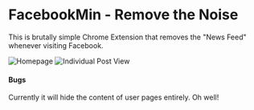 # FacebookMin - Remove the Noise

This is brutally simple Chrome Extension that removes the "News Feed" whenever visiting Facebook.

![Homepage](https://i.imgur.com/h2PhHZd.png)
![Individual Post View](https://i.imgur.com/E3tUzVu.png)


#### Bugs

Currently it will hide the content of user pages entirely.  Oh well!
